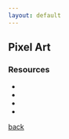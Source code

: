 ```yaml
---
layout: default
---
```


## Pixel Art

### Resources

* _[]()_
* _[]()_
* _[]()_
* _[]()_


[back](../)